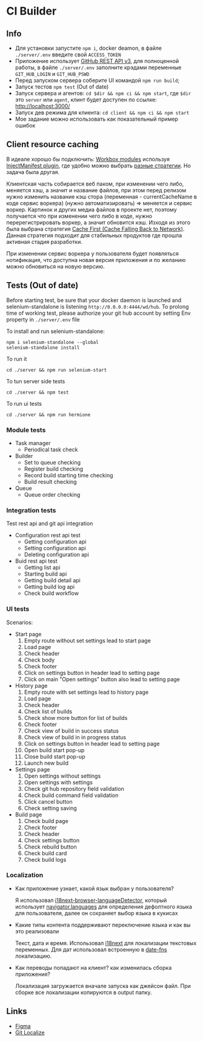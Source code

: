 # CI Builder

## Info

* Для установки запустите `npm i`, docker deamon, в файле `./server/.env` введите свой `ACCESS_TOKEN`
* Приложение использует [GitHub REST API v3](https://developer.github.com/v3/), для полноценной работы, в файле `./server/.env` заполните крэдами переменные `GIT_HUB_LOGIN` и `GIT_HUB_PSWD`
* Перед запуском сервера соберите UI командой `npm run build`;
* Запуск тестов `npm test` (Out of date)
* Запуск сервера и агентов: `cd $dir && npm ci && npm start`, где `$dir` это `server` или `agent`, клинт будет доступен по ссылке: [http://localhost:3000/](http://localhost:3000/)
* Запуск дев режима для клиента: `cd client && npm ci && npm start`
* Мое задание можно использовать как показательный пример ошибок

## Client resource caching

В идеале хорошо бы подключить: [Workbox modules](https://developers.google.com/web/tools/workbox/modules) используя [InjectManifest plugin](https://developers.google.com/web/tools/workbox/reference-docs/latest/module-workbox-webpack-plugin.InjectManifest), где удобно можно выбрать [разные стратегии](https://developers.google.com/web/tools/workbox/modules/workbox-strategies). Но задача была другая.


Клиентская часть собирается веб паком, при изменении чего либо, меняется хэш, а значит и название файлов, при этом перед релизом нужно изменить название кэш стора (переменная - currentCacheName в коде сервис воркера) (нужно автоматизировать) => меняется и сервис воркер. Картинок и других медиа файлов в проекте нет, поэтому получается что при изменении чего либо в коде, нужно перерегистрировать воркер, а значит обновится кэш. Изходя из этого была выбрана стратегия [Cache First (Cache Falling Back to Network)](https://developers.google.com/web/tools/workbox/modules/workbox-strategies#cache_first_cache_falling_back_to_network). Данная стратегия подходит для стабильных продуктов где прошла активная стадия разработки.

При изменении сервис воркера у пользователя будет появляться нотификация, что доступна новая версия приложения и по желанию можно обновиться на новую версию.

## Tests (Out of date)

Before starting test, be sure that your docker daemon is launched and selenium-standalone is listening `http://0.0.0.0:4444/wd/hub`.
To prolong time of working test, please authorize your git hub account by setting Env property in `./server/.env` file

To install and run selenium-standalone:

    npm i selenium-standalone --global
    selenium-standalone install

To run it

    cd ./server && npm run selenium-start

To tun server side tests

    cd ./server && npm test

To run ui tests

    cd ./server && npm run hermione

### Module tests

* Task manager
    * Periodical task check
* Builder
    * Set to queue checking
    * Register build checking
    * Record build starting time checking
    * Build result checking
* Queue
    * Queue order checking

### Integration tests

Test rest api and git api integration

* Configuration rest api test
    * Getting configuration api
    * Setting configuration api
    * Deleting configuration api
* Buid rest api test
    * Getting list api
    * Starting build api
    * Getting build detail api
    * Getting build log api
    * Check build workflow

### UI tests

Scenarios:

* Start page
    1. Empty route without set settings lead to start page
    2. Load page
    3. Check header
    4. Check body
    5. Check footer
    6. Click on settings button in header lead to setting page
    7. Click on main "Open settings" button also lead to setting page
* History page
    1. Empty route with set settings lead to history page
    2. Load page
    3. Check header
    4. Check list of builds
    5. Check show more button for list of builds
    6. Check footer
    7. Check view of build in success status
    8. Check view of build in in progress status
    9. Click on settings button in header lead to setting page
    10. Open build start pop-up
    11. Close build start pop-up
    12. Launch new build
* Settings page
    1. Open settings without settings
    2. Open settings with settings
    3. Check git hub repository field validation
    4. Check build command field validation
    5. Click cancel button
    6. Check setting saving
* Build page
    1. Check build page
    2. Check footer
    3. Check header
    4. Check settings button
    5. Check rebuild button
    6. Check build card
    7. Check build logs

### Localization
* Kак приложение узнает, какой язык выбран у пользователя?
    
    Я использовал [i18next-browser-languageDetector](https://github.com/i18next/i18next-browser-languageDetector), который использует [navigator.languages](https://developer.mozilla.org/ru/docs/Web/API/NavigatorLanguage/languages) для определения дефолтного языка для пользователя, далее он сохраняет выбор языка в кукисах

* Kакие типы контента поддерживают переключение языка и как вы это реализовали

    Текст, дата и время. Использовал [i18next](https://github.com/i18next/i18next) для локализации текстовых переменных. Для дат использовал встроенную в [date-fns](https://date-fns.org/docs/I18n) локализацию.

* Kак переводы попадают на клиент? как изменилась сборка приложения?

    Локализация загружается вначале запуска как джейсон файл. При сборке все локализации копируются в output папку.


## Links

* [Figma](https://www.figma.com/file/vA6BJJ3AiWar3Q3bq30eyG/SHRI-homework-specification)
* [Git Localize](https://gitlocalize.com/repo/4715)